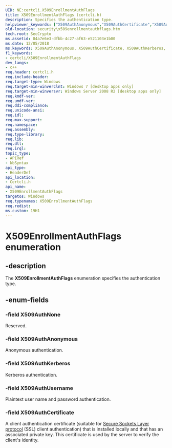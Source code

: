 ```yaml
---
UID: NE:certcli.X509EnrollmentAuthFlags
title: X509EnrollmentAuthFlags (certcli.h)
description: Specifies the authentication type.helpviewer_keywords: ["X509AuthAnonymous","X509AuthCertificate","X509AuthKerberos","X509AuthNone","X509AuthUsername","X509EnrollmentAuthFlags","X509EnrollmentAuthFlags enumeration [Security]","certcli/X509AuthAnonymous","certcli/X509AuthCertificate","certcli/X509AuthKerberos","certcli/X509AuthNone","certcli/X509AuthUsername","certcli/X509EnrollmentAuthFlags","security.x509enrollmentauthflags"]
old-location: security\x509enrollmentauthflags.htm
tech.root: SecCrypto
ms.assetid: 84a7e6e3-dfbb-4c27-af63-e521103e1b00
ms.date: 12/05/2018
ms.keywords: X509AuthAnonymous, X509AuthCertificate, X509AuthKerberos, X509AuthNone, X509AuthUsername, X509EnrollmentAuthFlags, X509EnrollmentAuthFlags enumeration [Security], certcli/X509AuthAnonymous, certcli/X509AuthCertificate, certcli/X509AuthKerberos, certcli/X509AuthNone, certcli/X509AuthUsername, certcli/X509EnrollmentAuthFlags, security.x509enrollmentauthflags
f1_keywords:
- certcli/X509EnrollmentAuthFlags
dev_langs:
- c++
req.header: certcli.h
req.include-header: 
req.target-type: Windows
req.target-min-winverclnt: Windows 7 [desktop apps only]
req.target-min-winversvr: Windows Server 2008 R2 [desktop apps only]
req.kmdf-ver: 
req.umdf-ver: 
req.ddi-compliance: 
req.unicode-ansi: 
req.idl: 
req.max-support: 
req.namespace: 
req.assembly: 
req.type-library: 
req.lib: 
req.dll: 
req.irql: 
topic_type:
- APIRef
- kbSyntax
api_type:
- HeaderDef
api_location:
- Certcli.h
api_name:
- X509EnrollmentAuthFlags
targetos: Windows
req.typenames: X509EnrollmentAuthFlags
req.redist: 
ms.custom: 19H1
---
```


# X509EnrollmentAuthFlags enumeration


## -description


The <b>X509EnrollmentAuthFlags</b> enumeration specifies the authentication type.


## -enum-fields




### -field X509AuthNone

Reserved.


### -field X509AuthAnonymous

Anonymous authentication.


### -field X509AuthKerberos

Kerberos authentication.


### -field X509AuthUsername

Plaintext user name and password authentication.


### -field X509AuthCertificate

A client authentication certificate (suitable for <a href="https://docs.microsoft.com/windows/desktop/SecGloss/s-gly">Secure Sockets Layer protocol</a> (SSL) client authentication) that is installed locally and that has an associated private key.  This certificate is used by the server to verify the client's identity.

